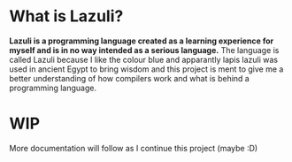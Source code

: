 # What is Lazuli?

**Lazuli is a programming language created as a learning experience for myself and is in no way intended as a serious language.**
The language is called Lazuli because I like the colour blue and apparantly lapis lazuli was used in ancient Egypt to bring wisdom and this project is ment to give me a better understanding of how compilers work and what is behind a programming language.

# WIP

More documentation will follow as I continue this project (maybe :D)
